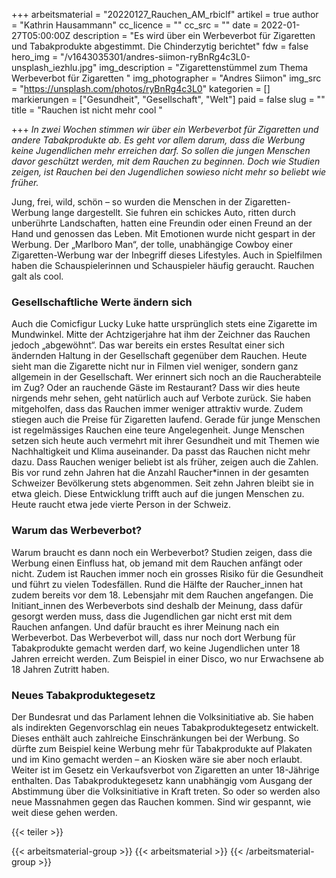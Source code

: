 +++
arbeitsmaterial = "20220127_Rauchen_AM_rbiclf"
artikel = true
author = "Kathrin Hausammann"
cc_licence = ""
cc_src = ""
date = 2022-01-27T05:00:00Z
description = "Es wird über ein Werbeverbot für Zigaretten und Tabakprodukte abgestimmt. Die Chinderzytig berichtet"
fdw = false
hero_img = "/v1643035301/andres-siimon-ryBnRg4c3L0-unsplash_iezhlu.jpg"
img_description = "Zigarettenstümmel zum Thema Werbeverbot für Zigaretten "
img_photographer = "Andres Siimon"
img_src = "https://unsplash.com/photos/ryBnRg4c3L0"
kategorien = []
markierungen = ["Gesundheit", "Gesellschaft", "Welt"]
paid = false
slug = ""
title = "Rauchen ist nicht mehr cool "

+++
_In zwei Wochen stimmen wir über ein Werbeverbot für Zigaretten und andere Tabakprodukte ab. Es geht vor allem darum, dass die Werbung keine Jugendlichen mehr erreichen darf. So sollen die jungen Menschen davor geschützt werden, mit dem Rauchen zu beginnen. Doch wie Studien zeigen, ist Rauchen bei den Jugendlichen sowieso nicht mehr so beliebt wie früher._

Jung, frei, wild, schön – so wurden die Menschen in der Zigaretten-Werbung lange dargestellt. Sie fuhren ein schickes Auto, ritten durch unberührte Landschaften, hatten eine Freundin oder einen Freund an der Hand und genossen das Leben. Mit Emotionen wurde nicht gespart in der Werbung. Der „Marlboro Man“, der tolle, unabhängige Cowboy einer Zigaretten-Werbung war der Inbegriff dieses Lifestyles. Auch in Spielfilmen haben die Schauspielerinnen und Schauspieler häufig geraucht. Rauchen galt als cool.

### Gesellschaftliche Werte ändern sich

Auch die Comicfigur Lucky Luke hatte ursprünglich stets eine Zigarette im Mundwinkel. Mitte der Achtzigerjahre hat ihm der Zeichner das Rauchen jedoch „abgewöhnt“. Das war bereits ein erstes Resultat einer sich ändernden Haltung in der Gesellschaft gegenüber dem Rauchen. Heute sieht man die Zigarette nicht nur in Filmen viel weniger, sondern ganz allgemein in der Gesellschaft. Wer erinnert sich noch an die Raucherabteile im Zug? Oder an rauchende Gäste im Restaurant? Dass wir dies heute nirgends mehr sehen, geht natürlich auch auf Verbote zurück. Sie haben mitgeholfen, dass das Rauchen immer weniger attraktiv wurde. Zudem stiegen auch die Preise für Zigaretten laufend. Gerade für junge Menschen ist regelmässiges Rauchen eine teure Angelegenheit. Junge Menschen setzen sich heute auch vermehrt mit ihrer Gesundheit und mit Themen wie Nachhaltigkeit und Klima auseinander. Da passt das Rauchen nicht mehr dazu. Dass Rauchen weniger beliebt ist als früher, zeigen auch die Zahlen. Bis vor rund zehn Jahren hat die Anzahl Raucher*innen in der gesamten Schweizer Bevölkerung stets abgenommen. Seit zehn Jahren bleibt sie in etwa gleich. Diese Entwicklung trifft auch auf die jungen Menschen zu. Heute raucht etwa jede vierte Person in der Schweiz.

### Warum das Werbeverbot?

Warum braucht es dann noch ein Werbeverbot? Studien zeigen, dass die Werbung einen Einfluss hat, ob jemand mit dem Rauchen anfängt oder nicht. Zudem ist Rauchen immer noch ein grosses Risiko für die Gesundheit und führt zu vielen Todesfällen. Rund die Hälfte der Raucher_innen hat zudem bereits vor dem 18. Lebensjahr mit dem Rauchen angefangen. Die Initiant_innen des Werbeverbots sind deshalb der Meinung, dass dafür gesorgt werden muss, dass die Jugendlichen gar nicht erst mit dem Rauchen anfangen. Und dafür braucht es ihrer Meinung nach ein Werbeverbot. Das Werbeverbot will, dass nur noch dort Werbung für Tabakprodukte gemacht werden darf, wo keine Jugendlichen unter 18 Jahren erreicht werden. Zum Beispiel in einer Disco, wo nur Erwachsene ab 18 Jahren Zutritt haben.

### Neues Tabakproduktegesetz

Der Bundesrat und das Parlament lehnen die Volksinitiative ab. Sie haben als indirekten Gegenvorschlag ein neues Tabakproduktegesetz entwickelt. Dieses enthält auch zahlreiche Einschränkungen bei der Werbung. So dürfte zum Beispiel keine Werbung mehr für Tabakprodukte auf Plakaten und im Kino gemacht werden – an Kiosken wäre sie aber noch erlaubt. Weiter ist im Gesetz ein Verkaufsverbot von Zigaretten an unter 18-Jährige enthalten. Das Tabakproduktegesetz kann unabhängig vom Ausgang der Abstimmung über die Volksinitiative in Kraft treten. So oder so werden also neue Massnahmen gegen das Rauchen kommen. Sind wir gespannt, wie weit diese gehen werden.

{{< teiler >}}

{{< arbeitsmaterial-group >}}
{{< arbeitsmaterial >}}
{{< /arbeitsmaterial-group >}}
